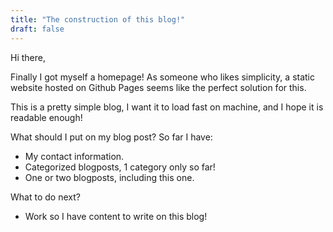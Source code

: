 ```yaml
---
title: "The construction of this blog!"
draft: false
---
```


Hi there, 

Finally I got myself a homepage! As someone who likes simplicity, a static website hosted on Github Pages seems like the perfect solution for this. 

This is a pretty simple blog, I want it to load fast on machine, and I hope it is readable enough!

What should I put on my blog post? So far I have: 

- My contact information.
- Categorized blogposts, 1 category only so far!
- One or two blogposts, including this one.

What to do next? 

- Work so I have content to write on this blog!